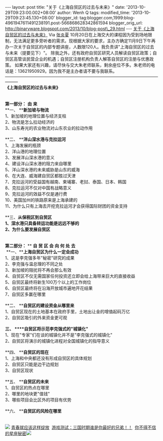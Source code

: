 --- layout: post title: "关于《上海自贸区的过去与未来》" date:
'2013-10-29T09:23:00.002+08:00' author: Wenh Q tags: modified\_time:
'2013-10-29T09:23:45.130+08:00' blogger\_id:
tag:blogger.com,1999:blog-4961947611491238191.post-566868628342861594
blogger\_orig\_url:
http://binaryware.blogspot.com/2013/10/blog-post\_29.html ---
[关于《上海自贸区的过去与未来》](http://blog.sina.com.cn/s/blog_55c5740f0101on57.html)
Via [张炎夏](http://blog.sina.com.cn/yanxiazhang)
10月20日在上海交大的课程因为受到场地限制，无法满足更多旁听者的需求。现根据大家的要求，主办方确定11月9日下午再办一次关于自贸区的内部专题讲座，人数限120人。我负责讲"上海自贸区的过去与未来（提要见下）"。
除我之外，还有政府自贸区研究人员解读自贸区政策；自贸区高管谈民营企业的机遇；自贸区注册机构负责人解答自贸区的注册与优惠政策。
如果大家还有兴趣，请尽快与交大朱老师联系，剩余座位不多。朱老师的电话是：13621950929。因为我不是主办者请不要与我联系。
\
———————————————————————————————————————\
**《上海自贸区的过去与未来》**
\
\
\
**第一部分：** **由** **来**
\
**一、 ****新加坡与物流**\
1、新加坡的地理位置与经济支柱\
2、物流是怎么拉动经济的\
3、山东寿光的农业物流对山东农业的拉动作用\
\
**二、 ****洋山深水港与克拉运河**\
1、上海发展的瓶颈\
2、洋山港的地理位置\
3、发展洋山深水港的意义\
4、建设洋山深水港的阻力来自哪里\
5、洋山深水港的未来威胁是山东的威海\
6、在大连、威海建自贸区都胜过天津\
7、克拉运河的受益国有越南、柬埔寨、老挝、泰国、日本、韩国\
8、克拉运河不仅对中国有战略意义\
9、克拉运河的效益不仅是通行费\
10、美国加州的铁路原来是上海承建的\
11、为什么只有上海去开挖克拉运河才会获得国际财团的资金支持\
\
**三、****从保税区到自贸区**\
1、深水港只具备转运功能是远远不够的\
2、为什么要发展自贸区\
 \
\
**第二部分：**** ** **自** **贸** **区** **会** **向** **何** **处**
**去**
\
 **一、****上海自贸区为什么一定会成功**\
1、这是李克强多年"秘密"研究的成果\
2、李克强与温总理的不同之处\
3、新加坡的阻扰将不再会那么有效\
4、自贸区不仅无需国家任何投资还立即会给上海带来巨大的直接收益\
5、自贸区最终将新生100万个以上的工作岗位\
6、自贸区最终将在沿海开放城市遍地开花结果\
7、自贸区多赢在哪里\
\
**二、 ****自贸区的建设资金从哪里来**\
1、自贸区现在的土地基本在政府手里，土地出让金的增值起码万亿\
2、自贸区吸引的外来资金更可观\
\
**三、 ****自贸区将示范李克强式的"城镇化"**\
1、现在"专家"们在谈的城镇化并不是"李克强式的城镇化"\
2、自贸区将演示的城镇化进程对全国城镇化的指导意义\
\
**四、 ****自贸区的现在**\
1、上海和中央都还没有形成自贸区的具体规划\
2、自贸区只能是边干边规划\
3、自贸区现状\
\
**五、 ****自贸区的未来**\
1、自贸区的热点在哪里\
2、哪里的地块更"值钱"\
3、哪些项目会比区外的项目有优势\
\
**六、 ****自贸区的风险在哪里**\
\
\
![](http://simg.sinajs.cn/blog7style/images/special/1265.gif) [青春就应该这样绽放](http://sina.allyes.com/main/adfclick?db=sina&bid=204720,469641,474922&cid=0,0,0&sid=473458&advid=358&camid=37389&show=ignore&url=http://qing.blog.sina.com.cn/tag/%E5%86%99%E7%9C%9F)  [游戏测试：三国时期谁是你最好的兄弟！！](http://sina.allyes.com/main/adfclick?db=sina&bid=204720,469645,474926&cid=0,0,0&sid=473464&advid=358&camid=37389&show=ignore&url=http%3A%2F%2Funion.9173.com%2Fpub%3Fp%3D1%26u%3D1008)  [你不得不信的星座秘密](http://sina.allyes.com/main/adfclick?db=sina&bid=204720,469646,474927&cid=0,0,0&sid=473465&advid=358&camid=37389&show=ignore&url=http://qing.blog.sina.com.cn/tag/%E6%98%9F%E5%BA%A7)![](http://sina.allyes.com/main/adfclick?db=sina&bid=204720,470173,475454&cid=0,0,0&sid=474001&advid=358&camid=37389&show=ignore&url=http://simg.%20%20%20sinajs.cn/blog7style/images/common/sg_trans.gif?t=0)
